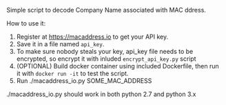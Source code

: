 Simple script to decode Company Name associated with MAC ddress.

How to use it:

1. Register at https://macaddress.io to get your API key.
2. Save it in a file named `api_key`.
2. To make sure nobody steals your key, api_key file needs to be encrypted, so encrypt it with inluded `encrypt_api_key.py` script
4. (OPTIONAL) Build docker container using included Dockerfile, then run it with `docker run -it` to test the script.
5. Run ./macaddress_io.py SOME_MAC_ADDRESS


./macaddress_io.py should work in both python 2.7 and python 3.x

